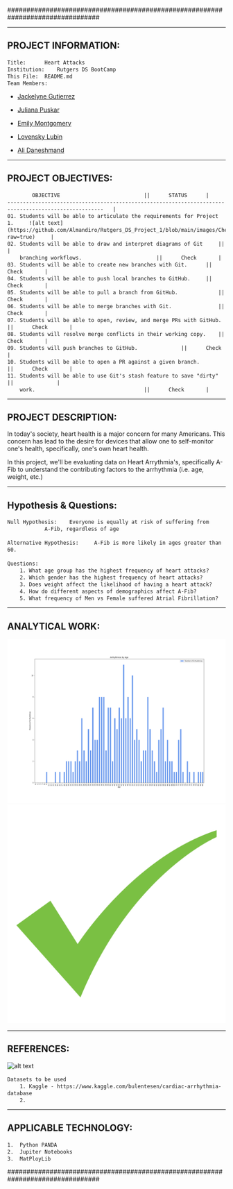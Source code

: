 ################################################################################

---------------------
PROJECT INFORMATION:
---------------------

	Title: 		Heart Attacks
	Institution: 	Rutgers DS BootCamp
	This File:	README.md
	Team Members:
- [Jackelyne Gutierrez](https://github.com/Jackelyneg)
		
- [Juliana Puskar](https://github.com/Anikraze)
		
- [Emily Montgomery](https://github.com/emilymmont)

- [Lovensky Lubin](https://github.com/Lubinl)

- [Ali Daneshmand](https://github.com/Almandiro)

-------------------
PROJECT OBJECTIVES:
-------------------

			OBJECTIVE					     	||		STATUS		|
	-----------------------------------------------------------------------------------------------------	|
	01. Students will be able to articulate the requirements for Project 1. 	![alt text](https://github.com/Almandiro/Rutgers_DS_Project_1/blob/main/images/Check_Mark.png?raw=true)		|
	02. Students will be able to draw and interpret diagrams of Git 	||				|
	    branching workflows.						||		Check		|
	03. Students will be able to create new branches with Git.		||		Check		|
	04. Students will be able to push local branches to GitHub.		||		Check		|
	05. Students will be able to pull a branch from GitHub.		      	||		Check		|
	06. Students will be able to merge branches with Git.		      	||		Check		|
	07. Students will be able to open, review, and merge PRs with GitHub.   ||		Check		|
	08. Students will resolve merge conflicts in their working copy.	||		Check		|
	09. Students will push branches to GitHub.				||		Check		|
	10. Students will be able to open a PR against a given branch.	      	||		Check		|
	11. Students will be able to use Git's stash feature to save "dirty"    ||				|
	    work.							      	||		Check		|

--------------------
PROJECT DESCRIPTION:
--------------------

In today's society, heart health is a major concern for many Americans.  This 
concern has lead to the desire for devices that allow one to self-monitor one's
health, specifically, one's own heart health. 

In this project, we'll be evaluating data on Heart Arrythmia's, specifically A-Fib
to understand the contributing factors to the arrhythmia (i.e. age, weight, etc.)

-----------------------
Hypothesis & Questions:
-----------------------

	Null Hypothesis: 	Everyone is equally at risk of suffering from 
				A-Fib, regardless of age

	Alternative Hypothesis:  	A-Fib is more likely in ages greater than 60.

	Questions:
		1. What age group has the highest frequency of heart attacks?
		2. Which gender has the highest frequency of heart attacks?
		3. Does weight affect the likelihood of having a heart attack?
		4. How do different aspects of demographics affect A-Fib?
		5. What frequency of Men vs Female suffered Atrial Fibrillation?

----------------
ANALYTICAL WORK:
----------------



![alt text](https://github.com/Almandiro/Rutgers_DS_Project_1/blob/main/images/age_bar.png?raw=true)
![alt text](https://github.com/Almandiro/Rutgers_DS_Project_1/blob/main/images/Check_Mark.png?raw=true)


-----------
REFERENCES:
-----------

![alt text](https://www.kaggle.com/static/images/site-logo.png?raw=true)

	Datasets to be used
		1. Kaggle - https://www.kaggle.com/bulentesen/cardiac-arrhythmia-database 
		2. 


----------------------
APPLICABLE TECHNOLOGY:
----------------------
	1.  Python PANDA
	2.  Jupiter Notebooks
	3.  MatPloyLib

################################################################################

